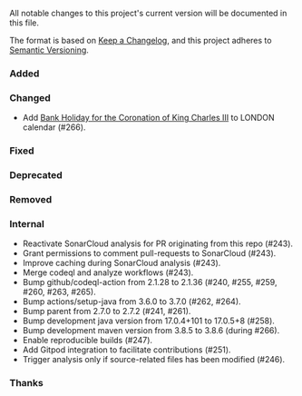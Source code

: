 All notable changes to this project's current version will be documented in this file.

The format is based on [Keep a Changelog](https://keepachangelog.com/en/1.0.0/), and this project adheres
to [Semantic Versioning](https://semver.org/spec/v2.0.0.html).

### Added

### Changed

- Add [Bank Holiday for the Coronation of King Charles III](https://www.timeanddate.com/holidays/uk/king-coronation-day-holiday)
  to LONDON calendar (#266).

### Fixed

### Deprecated

### Removed

### Internal

- Reactivate SonarCloud analysis for PR originating from this repo (#243).
- Grant permissions to comment pull-requests to SonarCloud (#243).
- Improve caching during SonarCloud analysis (#243).
- Merge codeql and analyze workflows (#243).
- Bump github/codeql-action from 2.1.28 to 2.1.36 (#240, #255, #259, #260, #263, #265).
- Bump actions/setup-java from 3.6.0 to 3.7.0 (#262, #264).
- Bump parent from 2.7.0 to 2.7.2 (#241, #261).
- Bump development java version from 17.0.4+101 to 17.0.5+8 (#258).
- Bump development maven version from 3.8.5 to 3.8.6 (during #266).
- Enable reproducible builds (#247).
- Add Gitpod integration to facilitate contributions (#251).
- Trigger analysis only if source-related files has been modified (#246).

### Thanks
